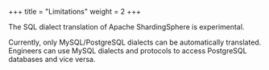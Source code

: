 +++
title = "Limitations"
weight = 2
+++

The SQL dialect translation of Apache ShardingSphere is experimental.

Currently, only MySQL/PostgreSQL dialects can be automatically translated. Engineers can use MySQL dialects and protocols to access PostgreSQL databases and vice versa.
